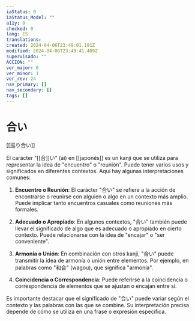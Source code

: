 ```yaml
---
iaStatus: 0
iaStatus_Model: ""
a11y: 0
checked: 0
lang: ES
translations: 
created: 2024-04-06T23:49:01.191Z
modified: 2024-04-06T23:49:41.409Z
supervisado: ""
ACCION: ""
ver_major: 0
ver_minor: 1
ver_rev: 24
nav_primary: []
nav_secondary: []
tags: []
---
```

# 合い

[[巡り合い]]

El carácter "[[合]]い" (ai) en [[japonés]] es un kanji que se utiliza para representar la idea de "encuentro" o "reunión". Puede tener varios usos y significados en diferentes contextos. Aquí hay algunas interpretaciones comunes:

1. **Encuentro o Reunión**: El carácter "合い" se refiere a la acción de encontrarse o reunirse con alguien o algo en un contexto más amplio. Puede implicar tanto encuentros casuales como reuniones más formales.
    
2. **Adecuado o Apropiado**: En algunos contextos, "合い" también puede llevar el significado de algo que es adecuado o apropiado en cierto contexto. Puede relacionarse con la idea de "encajar" o "ser conveniente".
    
3. **Armonía o Unión**: En combinación con otros kanji, "合い" puede transmitir la idea de armonía o unión entre elementos. Por ejemplo, en palabras como "和合" (wagou), que significa "armonía".
    
4. **Coincidencia o Correspondencia**: Puede referirse a la coincidencia o correspondencia de elementos que se ajustan o encajan entre sí.
    

Es importante destacar que el significado de "合い" puede variar según el contexto y las palabras con las que se combine. Su interpretación precisa depende de cómo se utiliza en una frase o expresión específica.